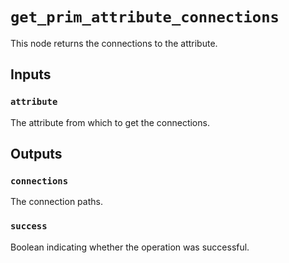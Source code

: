 # `get_prim_attribute_connections`

This node returns the connections to the attribute.

## Inputs

### `attribute`
The attribute from which to get the connections.

## Outputs

### `connections`
The connection paths.

### `success`
Boolean indicating whether the operation was successful.
